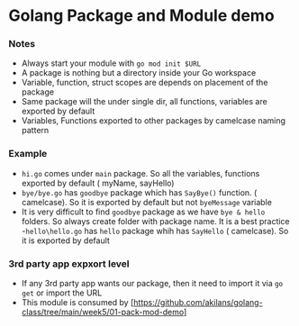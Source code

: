 # Golang Package and Module demo

### Notes

- Always start your module with `go mod init $URL`
- A package is nothing but a directory inside your Go workspace
- Variable, function, struct scopes are depends on placement of the package
- Same package will the under single dir, all functions, variables are exported by default
- Variables, Functions exported to other packages by camelcase naming pattern

### Example

- `hi.go` comes under `main` package. So all the variables, functions exported by default ( myName, sayHello)
- `bye/bye.go` has `goodbye` package which has `SayBye()` function. ( camelcase). So it is exported by default but not `byeMessage` variable
- It is very difficult to find `goodbye` package as we have `bye & hello` folders. So always create folder with package name. It is a best practice -`hello\hello.go` has `hello` package whih has `SayHello` ( camelcase). So it is exported by default

### 3rd party app expxort level

- If any 3rd party app wants our package, then it need to import it via `go get` or import the URL
- This module is consumed by [https://github.com/akilans/golang-class/tree/main/week5/01-pack-mod-demo]
